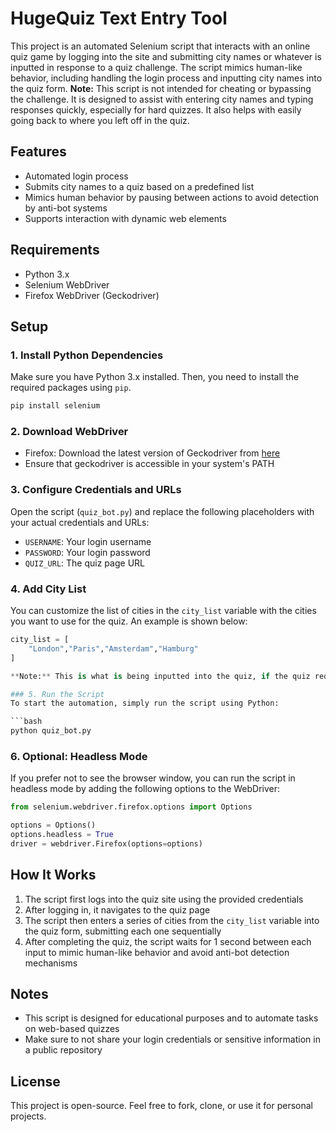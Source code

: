 # HugeQuiz Text Entry Tool

This project is an automated Selenium script that interacts with an online quiz game by logging into the site and submitting city names or whatever is inputted in response to a quiz challenge. The script mimics human-like behavior, including handling the login process and inputting city names into the quiz form.
**Note:** This script is not intended for cheating or bypassing the challenge. It is designed to assist with entering city names and typing responses quickly, especially for hard quizzes. It also helps with easily going back to where you left off in the quiz.


## Features
- Automated login process
- Submits city names to a quiz based on a predefined list
- Mimics human behavior by pausing between actions to avoid detection by anti-bot systems
- Supports interaction with dynamic web elements

## Requirements
- Python 3.x
- Selenium WebDriver
- Firefox WebDriver (Geckodriver)

## Setup

### 1. Install Python Dependencies
Make sure you have Python 3.x installed. Then, you need to install the required packages using `pip`.

```bash
pip install selenium
```

### 2. Download WebDriver
- Firefox: Download the latest version of Geckodriver from [here](https://github.com/mozilla/geckodriver/releases)
- Ensure that geckodriver is accessible in your system's PATH

### 3. Configure Credentials and URLs
Open the script (`quiz_bot.py`) and replace the following placeholders with your actual credentials and URLs:
- `USERNAME`: Your login username
- `PASSWORD`: Your login password
- `QUIZ_URL`: The quiz page URL

### 4. Add City List
You can customize the list of cities in the `city_list` variable with the cities you want to use for the quiz.
An example is shown below:
```python
city_list = [
    "London","Paris","Amsterdam","Hamburg"
]

**Note:** This is what is being inputted into the quiz, if the quiz requires a period after every name then add periods, or if it needs the country, like 'losangelesus' for Los Angeles in the US.

### 5. Run the Script
To start the automation, simply run the script using Python:

```bash
python quiz_bot.py
```

### 6. Optional: Headless Mode
If you prefer not to see the browser window, you can run the script in headless mode by adding the following options to the WebDriver:

```python
from selenium.webdriver.firefox.options import Options

options = Options()
options.headless = True
driver = webdriver.Firefox(options=options)
```

## How It Works
1. The script first logs into the quiz site using the provided credentials
2. After logging in, it navigates to the quiz page
3. The script then enters a series of cities from the `city_list` variable into the quiz form, submitting each one sequentially
4. After completing the quiz, the script waits for 1 second between each input to mimic human-like behavior and avoid anti-bot detection mechanisms

## Notes
- This script is designed for educational purposes and to automate tasks on web-based quizzes
- Make sure to not share your login credentials or sensitive information in a public repository

## License
This project is open-source. Feel free to fork, clone, or use it for personal projects.